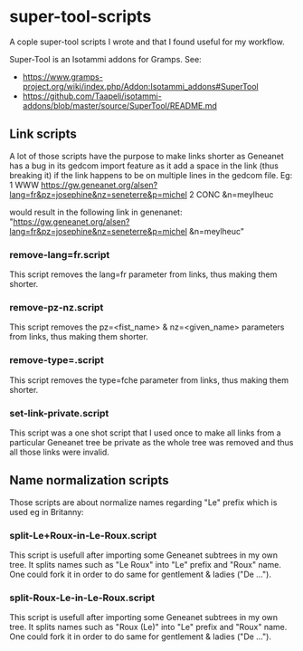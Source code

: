 # super-tool-scripts

A cople super-tool scripts I wrote and that I found useful for my workflow.

Super-Tool is an Isotammi addons for Gramps.
See:
* https://www.gramps-project.org/wiki/index.php/Addon:Isotammi_addons#SuperTool
* https://github.com/Taapeli/isotammi-addons/blob/master/source/SuperTool/README.md

## Link scripts

A lot of those scripts have the purpose to make links shorter as Geneanet has a
bug in its gedcom import feature as it add a space in the link (thus breaking
it) if the link happens to be on multiple lines in the gedcom file.
Eg:
1 WWW https://gw.geneanet.org/alsen?lang=fr&pz=josephine&nz=seneterre&p=michel
2 CONC &n=meylheuc

would result in the following link in genenanet:
"https://gw.geneanet.org/alsen?lang=fr&pz=josephine&nz=seneterre&p=michel &n=meylheuc"

### remove-lang=fr.script

This script removes the lang=fr parameter from links, thus making them shorter.

### remove-pz-nz.script

This script removes the pz=<fist_name> & nz=<given_name> parameters from links,
thus making them shorter.

### remove-type=.script

This script removes the type=fche parameter from links, thus making them shorter.

### set-link-private.script

This script was a one shot script that I used once to make all links from a
particular Geneanet tree be private as the whole tree was removed and thus all
those links were invalid.

## Name normalization scripts

Those scripts are about normalize names regarding "Le" prefix which is used eg
in Britanny:

### split-Le+Roux-in-Le-Roux.script

This script is usefull after importing some Geneanet subtrees in my own tree.
It splits names such as "Le Roux" into "Le" prefix and "Roux" name.
One could fork it in order to do same for gentlement & ladies ("De …").

### split-Roux-Le-in-Le-Roux.script

This script is usefull after importing some Geneanet subtrees in my own tree.
It splits names such as "Roux (Le)" into "Le" prefix and "Roux" name.
One could fork it in order to do same for gentlement & ladies ("De …").


